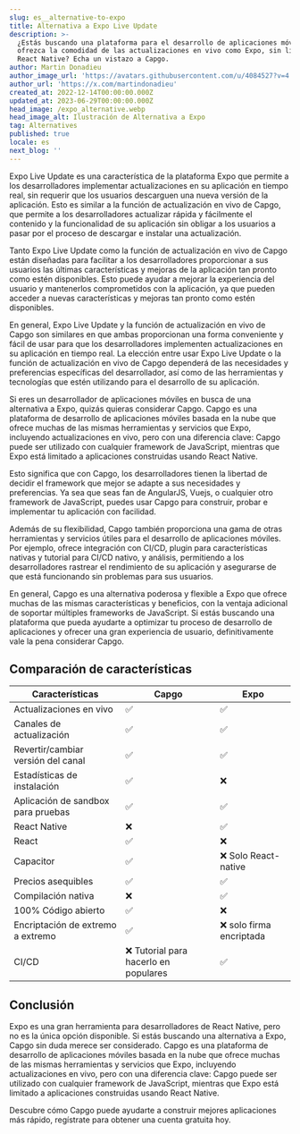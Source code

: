 ```yaml
---
slug: es__alternative-to-expo
title: Alternativa a Expo Live Update
description: >-
  ¿Estás buscando una plataforma para el desarrollo de aplicaciones móviles que
  ofrezca la comodidad de las actualizaciones en vivo como Expo, sin limitarse a
  React Native? Echa un vistazo a Capgo.
author: Martin Donadieu
author_image_url: 'https://avatars.githubusercontent.com/u/4084527?v=4'
author_url: 'https://x.com/martindonadieu'
created_at: 2022-12-14T00:00:00.000Z
updated_at: 2023-06-29T00:00:00.000Z
head_image: /expo_alternative.webp
head_image_alt: Ilustración de Alternativa a Expo
tag: Alternatives
published: true
locale: es
next_blog: ''
---
```


Expo Live Update es una característica de la plataforma Expo que permite a los desarrolladores implementar actualizaciones en su aplicación en tiempo real, sin requerir que los usuarios descarguen una nueva versión de la aplicación. Esto es similar a la función de actualización en vivo de Capgo, que permite a los desarrolladores actualizar rápida y fácilmente el contenido y la funcionalidad de su aplicación sin obligar a los usuarios a pasar por el proceso de descargar e instalar una actualización.

Tanto Expo Live Update como la función de actualización en vivo de Capgo están diseñadas para facilitar a los desarrolladores proporcionar a sus usuarios las últimas características y mejoras de la aplicación tan pronto como estén disponibles. Esto puede ayudar a mejorar la experiencia del usuario y mantenerlos comprometidos con la aplicación, ya que pueden acceder a nuevas características y mejoras tan pronto como estén disponibles.

En general, Expo Live Update y la función de actualización en vivo de Capgo son similares en que ambas proporcionan una forma conveniente y fácil de usar para que los desarrolladores implementen actualizaciones en su aplicación en tiempo real. La elección entre usar Expo Live Update o la función de actualización en vivo de Capgo dependerá de las necesidades y preferencias específicas del desarrollador, así como de las herramientas y tecnologías que estén utilizando para el desarrollo de su aplicación.

Si eres un desarrollador de aplicaciones móviles en busca de una alternativa a Expo, quizás quieras considerar Capgo. Capgo es una plataforma de desarrollo de aplicaciones móviles basada en la nube que ofrece muchas de las mismas herramientas y servicios que Expo, incluyendo actualizaciones en vivo, pero con una diferencia clave: Capgo puede ser utilizado con cualquier framework de JavaScript, mientras que Expo está limitado a aplicaciones construidas usando React Native.

Esto significa que con Capgo, los desarrolladores tienen la libertad de decidir el framework que mejor se adapte a sus necesidades y preferencias. Ya sea que seas fan de AngularJS, Vuejs, o cualquier otro framework de JavaScript, puedes usar Capgo para construir, probar e implementar tu aplicación con facilidad.

Además de su flexibilidad, Capgo también proporciona una gama de otras herramientas y servicios útiles para el desarrollo de aplicaciones móviles. Por ejemplo, ofrece integración con CI/CD, plugin para características nativas y tutorial para CI/CD nativo, y análisis, permitiendo a los desarrolladores rastrear el rendimiento de su aplicación y asegurarse de que está funcionando sin problemas para sus usuarios.

En general, Capgo es una alternativa poderosa y flexible a Expo que ofrece muchas de las mismas características y beneficios, con la ventaja adicional de soportar múltiples frameworks de JavaScript. Si estás buscando una plataforma que pueda ayudarte a optimizar tu proceso de desarrollo de aplicaciones y ofrecer una gran experiencia de usuario, definitivamente vale la pena considerar Capgo.

## Comparación de características

| Características | Capgo | Expo |
| --- | --- | --- |
| Actualizaciones en vivo | ✅ | ✅ |
| Canales de actualización | ✅ | ✅ |
| Revertir/cambiar versión del canal | ✅ | ✅ |
| Estadísticas de instalación | ✅ | ❌ |
| Aplicación de sandbox para pruebas | ✅ | ✅ |
| React Native | ❌ | ✅ |
| React | ✅ | ❌ |
| Capacitor | ✅ | ❌ Solo React-native |
| Precios asequibles | ✅ | ✅ |
| Compilación nativa | ❌ | ✅ |
| 100% Código abierto | ✅ | ❌ |
| Encriptación de extremo a extremo | ✅ | ❌ solo firma encriptada |
| CI/CD | ❌ Tutorial para hacerlo en populares | ✅ |

## Conclusión

Expo es una gran herramienta para desarrolladores de React Native, pero no es la única opción disponible. Si estás buscando una alternativa a Expo, Capgo sin duda merece ser considerado. Capgo es una plataforma de desarrollo de aplicaciones móviles basada en la nube que ofrece muchas de las mismas herramientas y servicios que Expo, incluyendo actualizaciones en vivo, pero con una diferencia clave: Capgo puede ser utilizado con cualquier framework de JavaScript, mientras que Expo está limitado a aplicaciones construidas usando React Native.

Descubre cómo Capgo puede ayudarte a construir mejores aplicaciones más rápido, regístrate para obtener una cuenta gratuita hoy.